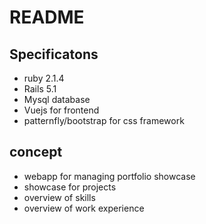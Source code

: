 # README

## Specificatons
- ruby 2.1.4
- Rails 5.1
- Mysql database
- Vuejs for frontend
- patternfly/bootstrap for css framework

## concept
- webapp for managing portfolio showcase
- showcase for projects
- overview of skills
- overview of work experience
